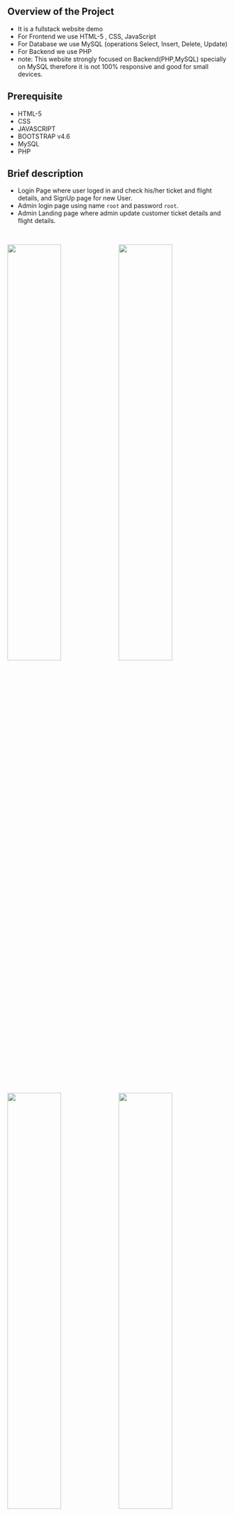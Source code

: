 ## Overview of the Project
- It is a fullstack website demo
- For Frontend we use HTML-5 , CSS, JavaScript
- For Database we use MySQL (operations Select, Insert, Delete, Update)
- For Backend we use PHP 
- note: This website strongly focused on Backend(PHP,MySQL)  specially on MySQL therefore it is not 100% responsive and good for small devices. 

## Prerequisite
- HTML-5
 - CSS
 - JAVASCRIPT
 - BOOTSTRAP v4.6
 - MySQL
 - PHP

## Brief description
- Login Page where user loged in and check his/her ticket and flight details, and SignUp page for new User.
-  Admin login page using name ```root``` and password ```root```.
- Admin Landing page where admin update customer ticket details and flight details.
<br>

<img src="https://github.com/kr123Manish/Mini_DBMS_Project/blob/main/images/1.png" width="49%"></img>
<img src="https://github.com/kr123Manish/Mini_DBMS_Project/blob/main/images/2.png" width="49%"></img>
<img src="https://github.com/kr123Manish/Mini_DBMS_Project/blob/main/images/10.png" width="49%"></img>
<img src="https://github.com/kr123Manish/Mini_DBMS_Project/blob/main/images/3.png" width="49%"></img>
<img src="https://github.com/kr123Manish/Mini_DBMS_Project/blob/main/images/4.png" width="49%"></img>
<img src="https://github.com/kr123Manish/Mini_DBMS_Project/blob/main/images/5.png" width="49%"></img>
<img src="https://github.com/kr123Manish/Mini_DBMS_Project/blob/main/images/7.png" width="49%"></img>
<img src="https://github.com/kr123Manish/Mini_DBMS_Project/blob/main/images/8.png" width="49%"></img>
<img src="https://github.com/kr123Manish/Mini_DBMS_Project/blob/main/images/6.png" width="49%"></img>
<img src="https://github.com/kr123Manish/Mini_DBMS_Project/blob/main/images/9.png" width="49%"></img>

### <a href="https://github.com/kr123Manish/Mini_DBMS_Project/tree/main/code">Get source code :books: and images :camera:</a>
#### If you liked :smiley: it don't forget to :star: it. 



